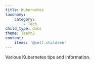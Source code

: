 ```yaml
---
title: Kubernetes
taxonomy:
    category:
        - Tech
child_type: docs
theme: learn2
content:
    items: '@self.children'
---
```


Various Kubernetes tips and information.